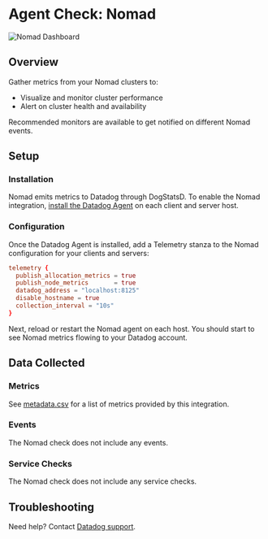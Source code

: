 # Agent Check: Nomad

![Nomad Dashboard][4]

## Overview

Gather metrics from your Nomad clusters to:

- Visualize and monitor cluster performance
- Alert on cluster health and availability

Recommended monitors are available to get notified on different Nomad events.

## Setup

### Installation

Nomad emits metrics to Datadog through DogStatsD. To enable the Nomad integration, [install the Datadog Agent][1] on each client and server host.

### Configuration

Once the Datadog Agent is installed, add a Telemetry stanza to the Nomad configuration for your clients and servers:

```conf
telemetry {
  publish_allocation_metrics = true
  publish_node_metrics       = true
  datadog_address = "localhost:8125"
  disable_hostname = true
  collection_interval = "10s"
}
```

Next, reload or restart the Nomad agent on each host. You should start to see Nomad metrics flowing to your Datadog account.

## Data Collected

### Metrics

See [metadata.csv][2] for a list of metrics provided by this integration.

### Events

The Nomad check does not include any events.

### Service Checks

The Nomad check does not include any service checks.

## Troubleshooting

Need help? Contact [Datadog support][3].

[1]: https://app.datadoghq.com/account/settings/agent/latest
[2]: https://github.com/DataDog/integrations-extras/blob/master/nomad/metadata.csv
[3]: https://docs.datadoghq.com/help/
[4]: https://raw.githubusercontent.com/DataDog/integrations-extras/master/nomad/images/dashboard_overview.png
